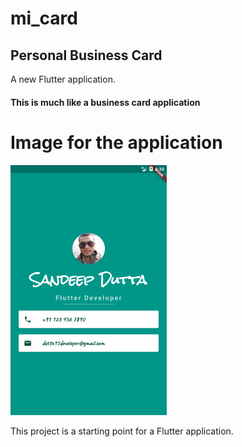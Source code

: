 <h1>mi_card</h1>

<h2>Personal Business Card</h2>

A new Flutter application.

<h4>This is much like a business card application</h4>

# Image for the application
<img src="screen1.png" width="250" height="400"/>

This project is a starting point for a Flutter application.





